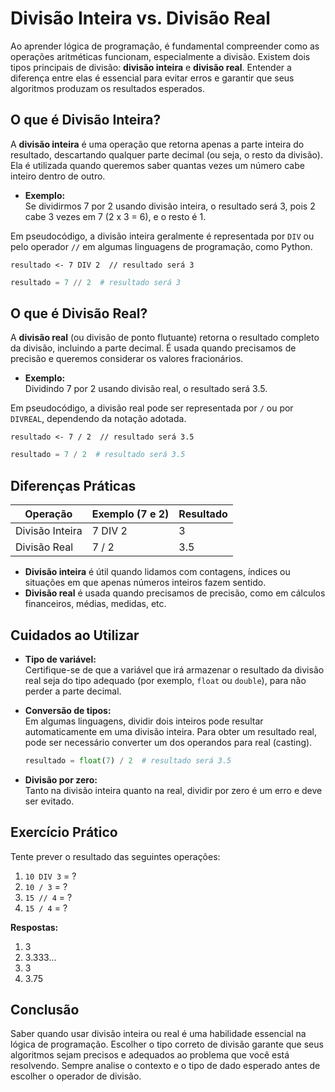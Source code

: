 # Divisão Inteira vs. Divisão Real

Ao aprender lógica de programação, é fundamental compreender como as operações aritméticas funcionam, especialmente a divisão. Existem dois tipos principais de divisão: **divisão inteira** e **divisão real**. Entender a diferença entre elas é essencial para evitar erros e garantir que seus algoritmos produzam os resultados esperados.

## O que é Divisão Inteira?

A **divisão inteira** é uma operação que retorna apenas a parte inteira do resultado, descartando qualquer parte decimal (ou seja, o resto da divisão). Ela é utilizada quando queremos saber quantas vezes um número cabe inteiro dentro de outro.

- **Exemplo:**  
  Se dividirmos 7 por 2 usando divisão inteira, o resultado será 3, pois 2 cabe 3 vezes em 7 (2 x 3 = 6), e o resto é 1.

Em pseudocódigo, a divisão inteira geralmente é representada por `DIV` ou pelo operador `//` em algumas linguagens de programação, como Python.

```pseudocode
resultado <- 7 DIV 2  // resultado será 3
```

```python
resultado = 7 // 2  # resultado será 3
```

## O que é Divisão Real?

A **divisão real** (ou divisão de ponto flutuante) retorna o resultado completo da divisão, incluindo a parte decimal. É usada quando precisamos de precisão e queremos considerar os valores fracionários.

- **Exemplo:**  
  Dividindo 7 por 2 usando divisão real, o resultado será 3.5.

Em pseudocódigo, a divisão real pode ser representada por `/` ou por `DIVREAL`, dependendo da notação adotada.

```pseudocode
resultado <- 7 / 2  // resultado será 3.5
```

```python
resultado = 7 / 2  # resultado será 3.5
```

## Diferenças Práticas

| Operação         | Exemplo (7 e 2) | Resultado |
|------------------|-----------------|-----------|
| Divisão Inteira  | 7 DIV 2         | 3         |
| Divisão Real     | 7 / 2           | 3.5       |

- **Divisão inteira** é útil quando lidamos com contagens, índices ou situações em que apenas números inteiros fazem sentido.
- **Divisão real** é usada quando precisamos de precisão, como em cálculos financeiros, médias, medidas, etc.

## Cuidados ao Utilizar

- **Tipo de variável:**  
  Certifique-se de que a variável que irá armazenar o resultado da divisão real seja do tipo adequado (por exemplo, `float` ou `double`), para não perder a parte decimal.
- **Conversão de tipos:**  
  Em algumas linguagens, dividir dois inteiros pode resultar automaticamente em uma divisão inteira. Para obter um resultado real, pode ser necessário converter um dos operandos para real (casting).

  ```python
  resultado = float(7) / 2  # resultado será 3.5
  ```

- **Divisão por zero:**  
  Tanto na divisão inteira quanto na real, dividir por zero é um erro e deve ser evitado.

## Exercício Prático

Tente prever o resultado das seguintes operações:

1. `10 DIV 3` = ?
2. `10 / 3` = ?
3. `15 // 4` = ?
4. `15 / 4` = ?

**Respostas:**
1. 3
2. 3.333...
3. 3
4. 3.75

## Conclusão

Saber quando usar divisão inteira ou real é uma habilidade essencial na lógica de programação. Escolher o tipo correto de divisão garante que seus algoritmos sejam precisos e adequados ao problema que você está resolvendo. Sempre analise o contexto e o tipo de dado esperado antes de escolher o operador de divisão.